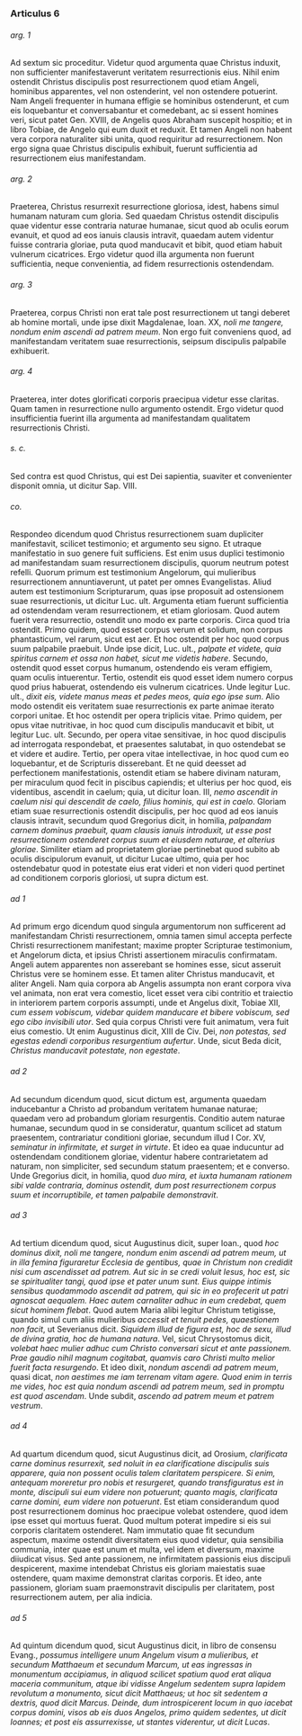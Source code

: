 ### Articulus 6

###### arg. 1
Ad sextum sic proceditur. Videtur quod argumenta quae Christus induxit, non sufficienter manifestaverunt veritatem resurrectionis eius. Nihil enim ostendit Christus discipulis post resurrectionem quod etiam Angeli, hominibus apparentes, vel non ostenderint, vel non ostendere potuerint. Nam Angeli frequenter in humana effigie se hominibus ostenderunt, et cum eis loquebantur et conversabantur et comedebant, ac si essent homines veri, sicut patet Gen. XVIII, de Angelis quos Abraham suscepit hospitio; et in libro Tobiae, de Angelo qui eum duxit et reduxit. Et tamen Angeli non habent vera corpora naturaliter sibi unita, quod requiritur ad resurrectionem. Non ergo signa quae Christus discipulis exhibuit, fuerunt sufficientia ad resurrectionem eius manifestandam.

###### arg. 2
Praeterea, Christus resurrexit resurrectione gloriosa, idest, habens simul humanam naturam cum gloria. Sed quaedam Christus ostendit discipulis quae videntur esse contraria naturae humanae, sicut quod ab oculis eorum evanuit, et quod ad eos ianuis clausis intravit, quaedam autem videntur fuisse contraria gloriae, puta quod manducavit et bibit, quod etiam habuit vulnerum cicatrices. Ergo videtur quod illa argumenta non fuerunt sufficientia, neque convenientia, ad fidem resurrectionis ostendendam.

###### arg. 3
Praeterea, corpus Christi non erat tale post resurrectionem ut tangi deberet ab homine mortali, unde ipse dixit Magdalenae, Ioan. XX, *noli me tangere, nondum enim ascendi ad patrem meum*. Non ergo fuit conveniens quod, ad manifestandam veritatem suae resurrectionis, seipsum discipulis palpabile exhibuerit.

###### arg. 4
Praeterea, inter dotes glorificati corporis praecipua videtur esse claritas. Quam tamen in resurrectione nullo argumento ostendit. Ergo videtur quod insufficientia fuerint illa argumenta ad manifestandam qualitatem resurrectionis Christi.

###### s. c.
Sed contra est quod Christus, qui est Dei sapientia, suaviter et convenienter disponit omnia, ut dicitur Sap. VIII.

###### co.
Respondeo dicendum quod Christus resurrectionem suam dupliciter manifestavit, scilicet testimonio; et argumento seu signo. Et utraque manifestatio in suo genere fuit sufficiens. Est enim usus duplici testimonio ad manifestandam suam resurrectionem discipulis, quorum neutrum potest refelli. Quorum primum est testimonium Angelorum, qui mulieribus resurrectionem annuntiaverunt, ut patet per omnes Evangelistas. Aliud autem est testimonium Scripturarum, quas ipse proposuit ad ostensionem suae resurrectionis, ut dicitur Luc. ult. Argumenta etiam fuerunt sufficientia ad ostendendam veram resurrectionem, et etiam gloriosam. Quod autem fuerit vera resurrectio, ostendit uno modo ex parte corporis. Circa quod tria ostendit. Primo quidem, quod esset corpus verum et solidum, non corpus phantasticum, vel rarum, sicut est aer. Et hoc ostendit per hoc quod corpus suum palpabile praebuit. Unde ipse dicit, Luc. ult., *palpate et videte, quia spiritus carnem et ossa non habet, sicut me videtis habere*. Secundo, ostendit quod esset corpus humanum, ostendendo eis veram effigiem, quam oculis intuerentur. Tertio, ostendit eis quod esset idem numero corpus quod prius habuerat, ostendendo eis vulnerum cicatrices. Unde legitur Luc. ult., *dixit eis, videte manus meas et pedes meos, quia ego ipse sum*. Alio modo ostendit eis veritatem suae resurrectionis ex parte animae iterato corpori unitae. Et hoc ostendit per opera triplicis vitae. Primo quidem, per opus vitae nutritivae, in hoc quod cum discipulis manducavit et bibit, ut legitur Luc. ult. Secundo, per opera vitae sensitivae, in hoc quod discipulis ad interrogata respondebat, et praesentes salutabat, in quo ostendebat se et videre et audire. Tertio, per opera vitae intellectivae, in hoc quod cum eo loquebantur, et de Scripturis disserebant. Et ne quid deesset ad perfectionem manifestationis, ostendit etiam se habere divinam naturam, per miraculum quod fecit in piscibus capiendis; et ulterius per hoc quod, eis videntibus, ascendit in caelum; quia, ut dicitur Ioan. III, *nemo ascendit in caelum nisi qui descendit de caelo, filius hominis, qui est in caelo*. Gloriam etiam suae resurrectionis ostendit discipulis, per hoc quod ad eos ianuis clausis intravit, secundum quod Gregorius dicit, in homilia, *palpandam carnem dominus praebuit, quam clausis ianuis introduxit, ut esse post resurrectionem ostenderet corpus suum et eiusdem naturae, et alterius gloriae*. Similiter etiam ad proprietatem gloriae pertinebat quod subito ab oculis discipulorum evanuit, ut dicitur Lucae ultimo, quia per hoc ostendebatur quod in potestate eius erat videri et non videri quod pertinet ad conditionem corporis gloriosi, ut supra dictum est.

###### ad 1
Ad primum ergo dicendum quod singula argumentorum non sufficerent ad manifestandam Christi resurrectionem, omnia tamen simul accepta perfecte Christi resurrectionem manifestant; maxime propter Scripturae testimonium, et Angelorum dicta, et ipsius Christi assertionem miraculis confirmatam. Angeli autem apparentes non asserebant se homines esse, sicut asseruit Christus vere se hominem esse. Et tamen aliter Christus manducavit, et aliter Angeli. Nam quia corpora ab Angelis assumpta non erant corpora viva vel animata, non erat vera comestio, licet esset vera cibi contritio et traiectio in interiorem partem corporis assumpti, unde et Angelus dixit, Tobiae XII, *cum essem vobiscum, videbar quidem manducare et bibere vobiscum, sed ego cibo invisibili utor*. Sed quia corpus Christi vere fuit animatum, vera fuit eius comestio. Ut enim Augustinus dicit, XIII de Civ. Dei, *non potestas, sed egestas edendi corporibus resurgentium aufertur*. Unde, sicut Beda dicit, *Christus manducavit potestate, non egestate*.

###### ad 2
Ad secundum dicendum quod, sicut dictum est, argumenta quaedam inducebantur a Christo ad probandum veritatem humanae naturae; quaedam vero ad probandum gloriam resurgentis. Conditio autem naturae humanae, secundum quod in se consideratur, quantum scilicet ad statum praesentem, contrariatur conditioni gloriae, secundum illud I Cor. XV, *seminatur in infirmitate, et surget in virtute*. Et ideo ea quae inducuntur ad ostendendam conditionem gloriae, videntur habere contrarietatem ad naturam, non simpliciter, sed secundum statum praesentem; et e converso. Unde Gregorius dicit, in homilia, quod *duo mira, et iuxta humanam rationem sibi valde contraria, dominus ostendit, dum post resurrectionem corpus suum et incorruptibile, et tamen palpabile demonstravit*.

###### ad 3
Ad tertium dicendum quod, sicut Augustinus dicit, super Ioan., quod *hoc dominus dixit, noli me tangere, nondum enim ascendi ad patrem meum, ut in illa femina figuraretur Ecclesia de gentibus, quae in Christum non credidit nisi cum ascendisset ad patrem. Aut sic in se credi voluit Iesus, hoc est, sic se spiritualiter tangi, quod ipse et pater unum sunt. Eius quippe intimis sensibus quodammodo ascendit ad patrem, qui sic in eo profecerit ut patri agnoscat aequalem. Haec autem carnaliter adhuc in eum credebat, quem sicut hominem flebat*. Quod autem Maria alibi legitur Christum tetigisse, quando simul cum aliis mulieribus *accessit et tenuit pedes, quaestionem non facit*, ut Severianus dicit. *Siquidem illud de figura est, hoc de sexu, illud de divina gratia, hoc de humana natura*. Vel, sicut Chrysostomus dicit, *volebat haec mulier adhuc cum Christo conversari sicut et ante passionem. Prae gaudio nihil magnum cogitabat, quamvis caro Christi multo melior fuerit facta resurgendo*. Et ideo dixit, *nondum ascendi ad patrem meum*, quasi dicat, *non aestimes me iam terrenam vitam agere. Quod enim in terris me vides, hoc est quia nondum ascendi ad patrem meum, sed in promptu est quod ascendam*. Unde subdit, *ascendo ad patrem meum et patrem vestrum*.

###### ad 4
Ad quartum dicendum quod, sicut Augustinus dicit, ad Orosium, *clarificata carne dominus resurrexit, sed noluit in ea clarificatione discipulis suis apparere, quia non possent oculis talem claritatem perspicere. Si enim, antequam moreretur pro nobis et resurgeret, quando transfiguratus est in monte, discipuli sui eum videre non potuerunt; quanto magis, clarificata carne domini, eum videre non potuerunt*. Est etiam considerandum quod post resurrectionem dominus hoc praecipue volebat ostendere, quod idem ipse esset qui mortuus fuerat. Quod multum poterat impedire si eis sui corporis claritatem ostenderet. Nam immutatio quae fit secundum aspectum, maxime ostendit diversitatem eius quod videtur, quia sensibilia communia, inter quae est unum et multa, vel idem et diversum, maxime diiudicat visus. Sed ante passionem, ne infirmitatem passionis eius discipuli despicerent, maxime intendebat Christus eis gloriam maiestatis suae ostendere, quam maxime demonstrat claritas corporis. Et ideo, ante passionem, gloriam suam praemonstravit discipulis per claritatem, post resurrectionem autem, per alia indicia.

###### ad 5
Ad quintum dicendum quod, sicut Augustinus dicit, in libro de consensu Evang., *possumus intelligere unum Angelum visum a mulieribus, et secundum Matthaeum et secundum Marcum, ut eas ingressas in monumentum accipiamus, in aliquod scilicet spatium quod erat aliqua maceria communitum, atque ibi vidisse Angelum sedentem supra lapidem revolutum a monumento, sicut dicit Matthaeus; ut hoc sit sedentem a dextris, quod dicit Marcus. Deinde, dum introspicerent locum in quo iacebat corpus domini, visos ab eis duos Angelos, primo quidem sedentes, ut dicit Ioannes; et post eis assurrexisse, ut stantes viderentur, ut dicit Lucas*.


